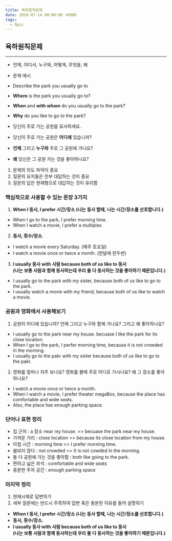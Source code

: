 ```yaml
---
title: 육하원칙문제
date: 2018-07-14 00:00:00 +0900
tags:
  - Opic
---
```



## 육하원칙문제
---

- 언제, 어디서, 누구와, 어떻게, 무엇을, 왜


- 문제 예시
- Describe the park you usually go to
- **Where** is the park you usually go to?
- **When** and **with whom** do you usually go to the park?
- **Why** do you like to go to the park?
- 당신이 주로 가는 공원을 묘사하세요.
- 당신이 주로 가는 공원은 **어디에** 있습니까?
- **언제** 그리고 **누구와** 주로 그 공원에 가나요?
- **왜** 당신은 그 공원 가는 것을 좋아하나요?

1. 문제의 의도 파악이 중요
2. 질문의 요지들은 전부 대답하는 것이 중요
3. 질문의 답은 현재형으로 대답하는 것이 유리함

### 핵심적으로 사용할 수 있는 문장 3가지
1. **When I 동사, I prefer 시간/장소 (나는 동사 할때, 나는 시간/장소를 선호합니다.)**
  - When I go to the park, I prefer morning time.
  - When I watch a movie, I prefer a multiplex.

2. **동사, 횟수/장소.**
  - I watch a movie every Saturday. (매주 토요일)
  - I watch a movie once or twice a month. (한달에 한두번)

3. **I usually 동사 with 사람 because both of us like to 동사 <br/>(나는 보통 사람과 함께 동사하는데 우리 둘 다 동사하는 것을 좋아하기 때문입니다.)**
  - I usually go to the park with my sister, because both of us like to go to the park.
  - I usually watch a movie with my friend, because both of us like to watch a movie.

### 공원과 영화에서 사용해보기
1. 공원이 어디에 있습니까? 언제 그리고 누구와 함께 가나요? 그리고 왜 좋아하나요?
  - I usually go to the park near my house. becuase I like the park for its close location.
  - When I go to the park, I perfer morning time, because it is not crowded in the morning.
  - I usually go to the pakr with my sister because both of us like to go to the pakr.

2. 영화를 얼마나 자주 보나요? 영화를 볼때 주로 어디로 가시나요? 왜 그 장소를 좋아하나요?
  - I watch a movie once or twice a month.
  - When I watch a movie, I prefer theater megaBox, because the place has comfortable and wide seats.
  - Also, the place has enough parking space.  

### 단어나 표현 정리
- 집 근처 : a 장소 near my house. >> becuase the park near my house.
- 가까운 거리 : close location >> because its close location from my house.
- 아침 시간 : morning time >> I prefer morning time.
- 붐비지 않다 : not crowded >> It is not cowded in the morning.
- 둘 다 공원에 가는 것을 좋아함 : both like going to the park.
- 편하고 넓은 좌석 : comfortable and wide seats
- 충분한 주차 공간 : enough parking space

### 마지막 정리
1. 현재시제로 답변하기
2. 세부 질문에는 반드시 주목하여 답변 혹은 충분한 이유를 들어 설명하기

- **When I 동사, I prefer 시간/장소 (나는 동사 할때, 나는 시간/장소를 선호합니다.)**
- **동사, 횟수/장소.**
- **I usually 동사 with 사람 because both of us like to 동사 <br/>(나는 보통 사람과 함께 동사하는데 우리 둘 다 동사하는 것을 좋아하기 때문입니다.)**
